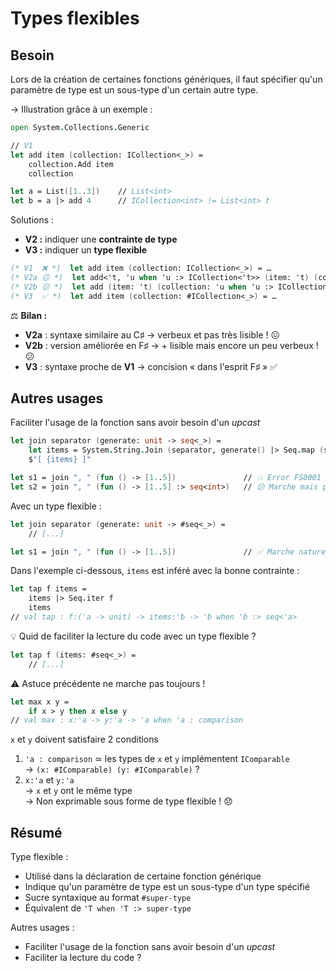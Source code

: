 # Types flexibles

## Besoin

Lors de la création de certaines fonctions génériques, il faut spécifier qu'un paramètre de type est un sous-type d'un certain autre type.

→ Illustration grâce à un exemple :

```fsharp
open System.Collections.Generic

// V1
let add item (collection: ICollection<_>) =
    collection.Add item
    collection

let a = List([1..3])    // List<int>
let b = a |> add 4      // ICollection<int> != List<int> ❗
```

Solutions :

* **V2 :** indiquer une **contrainte de type**
* **V3 :** indiquer un **type flexible**

```fsharp
(* V1  ❌ *)  let add item (collection: ICollection<_>) = …
(* V2a 😖 *)  let add<'t, 'u when 'u :> ICollection<'t>> (item: 't) (collection: 'u) : 'u = …
(* V2b 😕 *)  let add (item: 't) (collection: 'u when 'u :> ICollection<'t>) : 'u = …
(* V3  ✅ *)  let add item (collection: #ICollection<_>) = …
```

⚖️ **Bilan :**

* **V2a** : syntaxe similaire au C♯ → verbeux et pas très lisible ! 😖
* **V2b** : version améliorée en F♯ → + lisible mais encore un peu verbeux ! 😕
* **V3**   : syntaxe proche de **V1** → concision « dans l'esprit F♯ » ✅

## Autres usages

Faciliter l'usage de la fonction sans avoir besoin d'un _upcast_

```fsharp
let join separator (generate: unit -> seq<_>) =
    let items = System.String.Join (separator, generate() |> Seq.map (sprintf "%A"))
    $"[ {items} ]"

let s1 = join ", " (fun () -> [1..5])               // 💥 Error FS0001
let s2 = join ", " (fun () -> [1..5] :> seq<int>)   // 😕 Marche mais pénible à écrire
```

Avec un type flexible :

```fsharp
let join separator (generate: unit -> #seq<_>) =
    // [...]

let s1 = join ", " (fun () -> [1..5])               // ✅ Marche naturellement
```

Dans l'exemple ci-dessous, `items` est inféré avec la bonne contrainte :

```fsharp
let tap f items =
    items |> Seq.iter f
    items
// val tap : f:('a -> unit) -> items:'b -> 'b when 'b :> seq<'a>
```

💡 Quid de faciliter la lecture du code avec un type flexible ?

```fsharp
let tap f (items: #seq<_>) =
    // [...]
```

:warning: Astuce précédente ne marche pas toujours !

```fsharp
let max x y =
    if x > y then x else y
// val max : x:'a -> y:'a -> 'a when 'a : comparison
```

`x` et `y` doivent satisfaire 2 conditions

1. `'a : comparison` ≃ les types de `x` et `y` implémentent `IComparable` \
   → `(x: #IComparable) (y: #IComparable)` ?
2. `x:'a` et `y:'a` \
   → `x` et `y` ont le même type \
   → Non exprimable sous forme de type flexible ! 😞

## Résumé

Type flexible :

* Utilisé dans la déclaration de certaine fonction générique
* Indique qu'un paramètre de type est un sous-type d'un type spécifié
* Sucre syntaxique au format `#super-type`
* Équivalent de `'T when 'T :> super-type`

Autres usages :

* Faciliter l'usage de la fonction sans avoir besoin d'un _upcast_
* Faciliter la lecture du code ?
